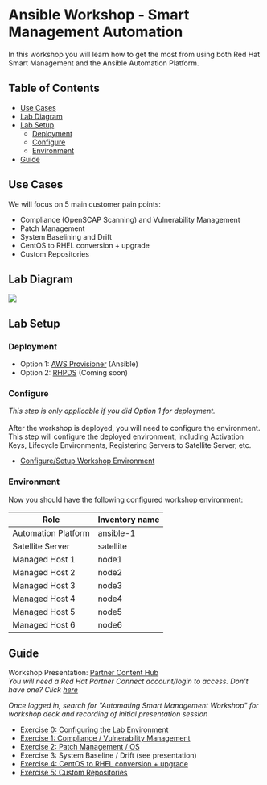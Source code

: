 # Ansible Workshop - Smart Management Automation

In this workshop you will learn how to get the most from using both Red Hat Smart Management and the Ansible Automation Platform.

## Table of Contents
- [Use Cases](#use-cases)
- [Lab Diagram](#lab-diagram)
- [Lab Setup](#lab-setup)
    - [Deployment](#deployment)
    - [Configure](#configure)
    - [Environment](#environment)
- [Guide](#guide)

## Use Cases
We will focus on 5 main customer pain points:
- Compliance (OpenSCAP Scanning) and Vulnerability Management
- Patch Management
- System Baselining and Drift
- CentOS to RHEL conversion + upgrade
- Custom Repositories

## Lab Diagram
![](https://lh5.googleusercontent.com/t6LEJtEw6Q0tHt3RurTtEuR9HgLmCjJofdWyc605qD-yWiFTuMA_gfdv7NHLI7urVwMihly12QDrAvwX1nBf0-kTmLPviSNttHfUzOp3MLHmfYYCc-XDQMkBSebxLJvX0BJr9iUU)

## Lab Setup

### Deployment
- Option 1: [AWS Provisioner](https://github.com/redhat-partner-tech/partner-tech-days-march2021/blob/main/integrated-mgmt-workshop/provision-aws.md) (Ansible)  
- Option 2: [RHPDS](https://github.com/redhat-partner-tech/partner-tech-days-march2021/blob/main/integrated-mgmt-workshop/provision-rhpds.md) (Coming soon)

### Configure
*This step is only applicable if you did Option 1 for deployment.*<br><br>
After the workshop is deployed, you will need to configure the environment. This step will configure the deployed environment, including Activation Keys, Lifecycle Environments, Registering Servers to Satellite Server, etc.
- [Configure/Setup Workshop Environment](https://github.com/redhat-partner-tech/partner-tech-days-march2021/tree/main/integrated-mgmt-workshop/exercises/0-setup)<br>



### Environment

Now you should have the following configured workshop environment:

| Role                 | Inventory name |
| ---------------------| ---------------|
| Automation Platform  | ansible-1      |
| Satellite Server     | satellite      |
| Managed Host 1       | node1          |
| Managed Host 2       | node2          |
| Managed Host 3       | node3          |
| Managed Host 4       | node4          |
| Managed Host 5       | node5          |
| Managed Host 6       | node6          |



## Guide
Workshop Presentation: [Partner Content Hub](http://redhat-partner.highspot.com)<br>
*You will need a Red Hat Partner Connect account/login to access. Don't have one? Click [here](https://connect.redhat.com/en/support)*

*Once logged in, search for "Automating Smart Management Workshop" for workshop deck and recording of initial presentation session*
* [Exercise 0: Configuring the Lab Environment](https://github.com/redhat-partner-tech/partner-tech-days-march2021/blob/main/integrated-mgmt-workshop/exercises/0-setup/README.md)
* [Exercise 1: Compliance / Vulnerability Management](https://github.com/redhat-partner-tech/partner-tech-days-march2021/blob/main/integrated-mgmt-workshop/exercises/1-compliance/openscap-exercise.md)
* [Exercise 2: Patch Management / OS](https://github.com/redhat-partner-tech/partner-tech-days-march2021/blob/main/integrated-mgmt-workshop/exercises/2-patching/automated-patch-management.md)
* Exercise 3: System Baseline / Drift (see presentation)
* [Exercise 4: CentOS to RHEL conversion + upgrade](https://github.com/redhat-partner-tech/partner-tech-days-march2021/blob/main/integrated-mgmt-workshop/exercises/4-convert2rhel/upgrade-exercise.md)
* [Exercise 5: Custom Repositories](https://github.com/redhat-partner-tech/partner-tech-days-march2021/blob/main/integrated-mgmt-workshop/exercises/5-customerepo/custom-repo-exercise.md)
